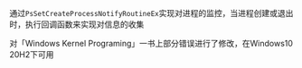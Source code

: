 通过`PsSetCreateProcessNotifyRoutineEx`实现对进程的监控，当进程创建或退出时，执行回调函数来实现对信息的收集

对「Windows Kernel Programing」一书上部分错误进行了修改，在Windows10 20H2下可用